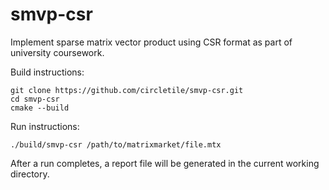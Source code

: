 # smvp-csr
Implement sparse matrix vector product using CSR format as part of university coursework.

Build instructions:
```
git clone https://github.com/circletile/smvp-csr.git
cd smvp-csr
cmake --build
```

Run instructions:
```
./build/smvp-csr /path/to/matrixmarket/file.mtx
```
After a run completes, a report file will be generated in the current working directory.
